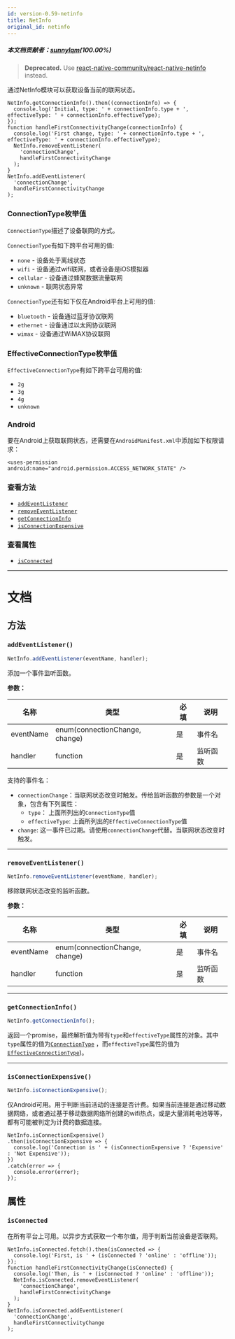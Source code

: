 ```yaml
---
id: version-0.59-netinfo
title: NetInfo
original_id: netinfo
---
```


##### 本文档贡献者：[sunnylqm](https://github.com/search?q=sunnylqm%40qq.com+in%3Aemail&type=Users)(100.00%)

> **Deprecated.** Use [react-native-community/react-native-netinfo](https://github.com/react-native-community/react-native-netinfo) instead.

通过NetInfo模块可以获取设备当前的联网状态。

```
NetInfo.getConnectionInfo().then((connectionInfo) => {
  console.log('Initial, type: ' + connectionInfo.type + ', effectiveType: ' + connectionInfo.effectiveType);
});
function handleFirstConnectivityChange(connectionInfo) {
  console.log('First change, type: ' + connectionInfo.type + ', effectiveType: ' + connectionInfo.effectiveType);
  NetInfo.removeEventListener(
    'connectionChange',
    handleFirstConnectivityChange
  );
}
NetInfo.addEventListener(
  'connectionChange',
  handleFirstConnectivityChange
);
```

### ConnectionType枚举值

`ConnectionType`描述了设备联网的方式。

`ConnectionType`有如下跨平台可用的值:

* `none` - 设备处于离线状态
* `wifi` - 设备通过wifi联网，或者设备是iOS模拟器
* `cellular` - 设备通过蜂窝数据流量联网
* `unknown` - 联网状态异常

`ConnectionType`还有如下仅在Android平台上可用的值:

* `bluetooth` - 设备通过蓝牙协议联网
* `ethernet` - 设备通过以太网协议联网
* `wimax` - 设备通过WiMAX协议联网

### EffectiveConnectionType枚举值

`EffectiveConnectionType`有如下跨平台可用的值:

* `2g`
* `3g`
* `4g`
* `unknown`

### Android

要在Android上获取联网状态，还需要在`AndroidManifest.xml`中添加如下权限请求：

`<uses-permission android:name="android.permission.ACCESS_NETWORK_STATE" />`

### 查看方法

* [`addEventListener`](netinfo.md#addeventlistener)
* [`removeEventListener`](netinfo.md#removeeventlistener)
* [`getConnectionInfo`](netinfo.md#getconnectioninfo)
* [`isConnectionExpensive`](netinfo.md#isconnectionexpensive)

### 查看属性

* [`isConnected`](netinfo.md#isconnected)

---

# 文档

## 方法

### `addEventListener()`

```jsx
NetInfo.addEventListener(eventName, handler);
```

添加一个事件监听函数。

**参数：**

| 名称      | 类型                           | 必填 | 说明                   |
| --------- | ------------------------------ | ---- | ---------------------- |
| eventName | enum(connectionChange, change) | 是   | 事件名 |
| handler   | function                       | 是   | 监听函数     |

支持的事件名：

* `connectionChange`：当联网状态改变时触发。传给监听函数的参数是一个对象，包含有下列属性：
  * `type`： 上面所列出的`ConnectionType`值
  * `effectiveType`: 上面所列出的`EffectiveConnectionType`值
* `change`: 这一事件已过期。请使用`connectionChange`代替。当联网状态改变时触发。

---

### `removeEventListener()`

```jsx
NetInfo.removeEventListener(eventName, handler);
```

移除联网状态改变的监听函数。

**参数：**

| 名称      | 类型                           | 必填 | 说明                   |
| --------- | ------------------------------ | ---- | ---------------------- |
| eventName | enum(connectionChange, change) | 是   | 事件名 |
| handler   | function                       | 是   | 监听函数     |

---

### `getConnectionInfo()`

```jsx
NetInfo.getConnectionInfo();
```

返回一个promise，最终解析值为带有`type`和`effectiveType`属性的对象。其中`type`属性的值为[`ConnectionType`](netinfo.md#connectiontype-enum) ，而`effectiveType`属性的值为[`EffectiveConnectionType`](netinfo.md#effectiveconnectiontype-enum))。

---

### `isConnectionExpensive()`

```jsx
NetInfo.isConnectionExpensive();
```

仅Android可用。用于判断当前活动的连接是否计费。如果当前连接是通过移动数据网络，或者通过基于移动数据网络所创建的wifi热点，或是大量消耗电池等等，都有可能被判定为计费的数据连接。

```
NetInfo.isConnectionExpensive()
.then(isConnectionExpensive => {
  console.log('Connection is ' + (isConnectionExpensive ? 'Expensive' : 'Not Expensive'));
})
.catch(error => {
  console.error(error);
});
```

## 属性

### `isConnected`

在所有平台上可用。以异步方式获取一个布尔值，用于判断当前设备是否联网。

```
NetInfo.isConnected.fetch().then(isConnected => {
  console.log('First, is ' + (isConnected ? 'online' : 'offline'));
});
function handleFirstConnectivityChange(isConnected) {
  console.log('Then, is ' + (isConnected ? 'online' : 'offline'));
  NetInfo.isConnected.removeEventListener(
    'connectionChange',
    handleFirstConnectivityChange
  );
}
NetInfo.isConnected.addEventListener(
  'connectionChange',
  handleFirstConnectivityChange
);
```

